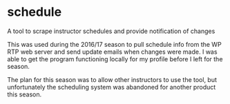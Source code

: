 # schedule
A tool to scrape instructor schedules and provide notification of changes

This was used during the 2016/17 season to pull schedule info from the WP RTP web server and send update emails
when changes were made. I was able to get the program functioning locally for my profile before I left for the season.

The plan for this season was to allow other instructors to use the tool, but unfortunately the scheduling system
was abandoned for another product this season. 
